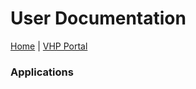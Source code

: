 # User Documentation

[Home] | [VHP Portal]


### Applications




[Home]: ./
[VHP Portal]: https://vhpportal.com/
[DEV Portal]: http://dev.vhpportal.com/